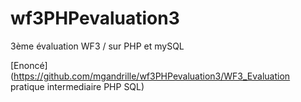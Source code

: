 # wf3PHPevaluation3
3ème évaluation WF3 / sur PHP et mySQL

[Enoncé](https://github.com/mgandrille/wf3PHPevaluation3/WF3_Evaluation pratique intermediaire PHP SQL)
